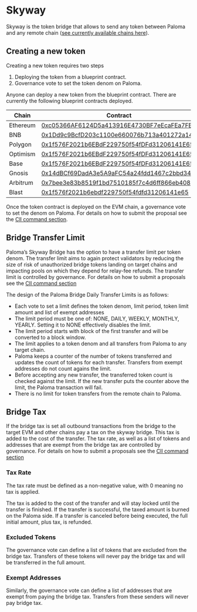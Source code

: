 # Skyway

Skyway is the token bridge that allows to send any token between Paloma and any remote chain ([see currently available chains here](../../resources/networks.md#target-chains)). 

## Creating a new token 

Creating a new token requires two steps
1. Deploying the token from a blueprint contract.
2. Governance vote to set the token denom on Paloma.

Anyone can deploy a new token from the blueprint contract. There are currently the following blueprint contracts deployed. 

|Chain | Contract|
|------|---------| 
|Ethereum | [0xc05366AF6124D5a413916E4730BF7eEcaFEa7FB9](https://etherscan.io/address/0xc05366AF6124D5a413916E4730BF7eEcaFEa7FB9)|
|BNB      | [0x1Dd9c9BcfD203c1100e660076b713a401272a140](https://bscscan.com/address/0x1Dd9c9BcfD203c1100e660076b713a401272a140)|
|Polygon  | [0x1f576F2021b6EBdF229750f54fDFd31206141E65](https://polygonscan.com/address/0x1f576F2021b6EBdF229750f54fDFd31206141E65)|
|Optimism | [0x1f576F2021b6EBdF229750f54fDFd31206141E65](https://optimistic.etherscan.io/address/0x1f576F2021b6EBdF229750f54fDFd31206141E65)|
|Base     | [0x1f576F2021b6EBdF229750f54fDFd31206141E65](https://basescan.org/address/0x1f576F2021b6EBdF229750f54fDFd31206141E65)|
|Gnosis   | [0x14dBCf69DadA3e5A9aFC54a24fdd1467c2bbd346](https://gnosisscan.io/address/0x14dBCf69DadA3e5A9aFC54a24fdd1467c2bbd346)|
|Arbitrum | [0x7bee3e83b8519f1bd7510185f7c4d6ff866eb408](https://arbiscan.io/address/0x7bee3e83b8519f1bd7510185f7c4d6ff866eb408)|
|Blast    | [0x1f576f2021b6ebdf229750f54fdfd31206141e65](https://blastscan.io/address/0x1f576f2021b6ebdf229750f54fdfd31206141e65)|


Once the token contract is deployed on the EVM chain, a governance vote to set the denom on Paloma. For details on how to submit the proposal see the [ClI command section](../palomad/subcommands-tx#gov-submit-legacy-proposal-skyway-set-erc20-to-denom).


## Bridge Transfer Limit
Paloma’s Skyway Bridge has the option to have a transfer limit per token denom. The transfer limit aims to again protect validators by reducing the size of risk of unauthorized bridge tokens landing on target chains and impacting pools on which they depend for relay-fee refunds. The transfer limit is controlled by governance. For details on how to submit a proposals see the [ClI command section](../palomad/subcommands-tx.md#gov-submit-legacy-proposal-skyway-set-bridge-transfer-limit)

The design of the Paloma Bridge Daily Transfer Limits is as follows:
- Each vote to set a limit defines the token denom, limit period, token limit amount and list of exempt addresses
- The limit period must be one of: NONE, DAILY, WEEKLY, MONTHLY, YEARLY. Setting it to NONE effectively disables the limit.
- The limit period starts with block of the first transfer and will be converted to a block window.
- The limit applies to a token denom and all transfers from Paloma to any target chain. 
- Paloma keeps a counter of the number of tokens transferred and updates the count of tokens for each transfer. Transfers from exempt addresses do not count agains the limit.
- Before accepting any new transfer, the transferred token count is checked against the limit. If the new transfer puts the counter above the limit, the Paloma transaction will fail.
- There is no limit for token transfers from the remote chain to Paloma.

## Bridge Tax
If the bridge tax is set all outbound transactions from the bridge to the target EVM and other chains pay a tax on the skyway bridge. This tax is added to the cost of the transfer. The tax rate, as well as a list of tokens and addresses that are exempt from the bridge tax are controlled by governance. For details on how to submit a proposals see the [ClI command section](../palomad/subcommands-tx.md#gov-submit-legacy-proposal-skyway-set-bridge-tax)

### Tax Rate

The tax rate must be defined as a non-negative value, with 0 meaning no tax is applied.

The tax is added to the cost of the transfer and will stay locked until the transfer is finished. If the transfer is successful, the taxed amount is burned on the Paloma side. If a transfer is canceled before being executed, the full initial amount, plus tax, is refunded.

### Excluded Tokens
The governance vote can define a list of tokens that are excluded from the bridge tax. Transfers of these tokens will never pay the bridge tax and will be transferred in the full amount.

### Exempt Addresses
Similarly, the governance vote can define a list of addresses that are exempt from paying the bridge tax. Transfers from these senders will never pay bridge tax.